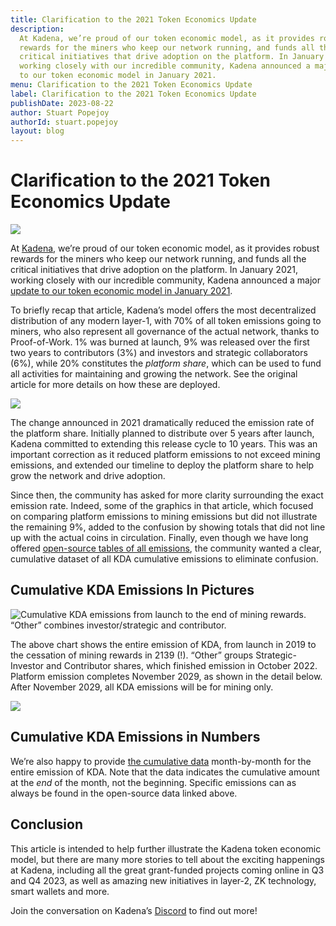 ```yaml
---
title: Clarification to the 2021 Token Economics Update
description:
  At Kadena, we’re proud of our token economic model, as it provides robust
  rewards for the miners who keep our network running, and funds all the
  critical initiatives that drive adoption on the platform. In January 2021,
  working closely with our incredible community, Kadena announced a major update
  to our token economic model in January 2021.
menu: Clarification to the 2021 Token Economics Update
label: Clarification to the 2021 Token Economics Update
publishDate: 2023-08-22
author: Stuart Popejoy
authorId: stuart.popejoy
layout: blog
---
```


# Clarification to the 2021 Token Economics Update

![](/assets/blog/2019/1_68w6sDAETJxMRc_R4wjKmw.webp)

At [Kadena](https://kadena.io/), we’re proud of our token economic model, as it
provides robust rewards for the miners who keep our network running, and funds
all the critical initiatives that drive adoption on the platform. In January
2021, working closely with our incredible community, Kadena announced a major
[update to our token economic model in January 2021](https://medium.com/kadena-io/update-to-the-kadena-token-economic-model-21e1ec18f099).

To briefly recap that article, Kadena’s model offers the most decentralized
distribution of any modern layer-1, with 70% of all token emissions going to
miners, who also represent all governance of the actual network, thanks to
Proof-of-Work. 1% was burned at launch, 9% was released over the first two years
to contributors (3%) and investors and strategic collaborators (6%), while 20%
constitutes the _platform share_, which can be used to fund all activities for
maintaining and growing the network. See the original article for more details
on how these are deployed.

![](/assets/blog/2023/0_0cellamI4lcGjldl.webp)

The change announced in 2021 dramatically reduced the emission rate of the
platform share. Initially planned to distribute over 5 years after launch,
Kadena committed to extending this release cycle to 10 years. This was an
important correction as it reduced platform emissions to not exceed mining
emissions, and extended our timeline to deploy the platform share to help grow
the network and drive adoption.

Since then, the community has asked for more clarity surrounding the exact
emission rate. Indeed, some of the graphics in that article, which focused on
comparing platform emissions to mining emissions but did not illustrate the
remaining 9%, added to the confusion by showing totals that did not line up with
the actual coins in circulation. Finally, even though we have long offered
[open-source tables of all emissions](https://github.com/kadena-io/chainweb-data/tree/master/haskell-src/data),
the community wanted a clear, cumulative dataset of all KDA cumulative emissions
to eliminate confusion.

## Cumulative KDA Emissions In Pictures

![Cumulative KDA emissions from launch to the end of mining rewards. “Other” combines investor/strategic and contributor.](/assets/blog/2023/1_9DXpJZc5zfpIaGdpYrz2cw.webp)

The above chart shows the entire emission of KDA, from launch in 2019 to the
cessation of mining rewards in 2139 (!). “Other” groups Strategic-Investor and
Contributor shares, which finished emission in October 2022. Platform emission
completes November 2029, as shown in the detail below. After November 2029, all
KDA emissions will be for mining only.

![](/assets/blog/2023/1_krjtCp-A_aYk8Q4mchWoqg.webp)

## Cumulative KDA Emissions in Numbers

We’re also happy to provide
[the cumulative data](https://drive.google.com/file/d/1iJgDxTb2lo7dC7_1-JKRFW22fKLmgor8/view?usp=drive_link)
month-by-month for the entire emission of KDA. Note that the data indicates the
cumulative amount at the _end_ of the month, not the beginning. Specific
emissions can as always be found in the open-source data linked above.

## Conclusion

This article is intended to help further illustrate the Kadena token economic
model, but there are many more stories to tell about the exciting happenings at
Kadena, including all the great grant-funded projects coming online in Q3 and Q4
2023, as well as amazing new initiatives in layer-2, ZK technology, smart
wallets and more.

Join the conversation on Kadena’s [Discord](https://www.discord.gg/kadena) to
find out more!
